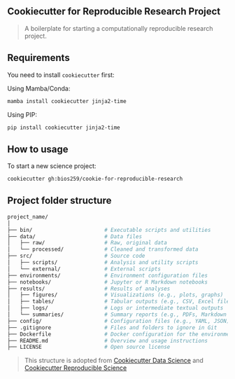## Cookiecutter for Reproducible Research Project
> A boilerplate for starting a computationally reproducible research project.

## Requirements

You need to install `cookiecutter` first:

Using Mamba/Conda:

```bash
mamba install cookiecutter jinja2-time
```

Using PIP:
```bash
pip install cookiecutter jinja2-time
```


## How to usage

To start a new science project:

```bash
cookiecutter gh:bios259/cookie-for-reproducible-research
```

## Project folder structure

```bash
project_name/
│
├── bin/                       # Executable scripts and utilities
├── data/                      # Data files
│   ├── raw/                   # Raw, original data
│   └── processed/             # Cleaned and transformed data
├── src/                       # Source code
│   ├── scripts/               # Analysis and utility scripts
│   └── external/              # External scripts
├── environments/              # Environment configuration files
├── notebooks/                 # Jupyter or R Markdown notebooks
├── results/                   # Results of analyses
│   ├── figures/               # Visualizations (e.g., plots, graphs)
│   ├── tables/                # Tabular outputs (e.g., CSV, Excel files)
│   ├── logs/                  # Logs or intermediate textual outputs
│   └── summaries/             # Summary reports (e.g., PDFs, Markdown reports)
├── config/                    # Configuration files (e.g., YAML, JSON), 
├── .gitignore                 # Files and folders to ignore in Git
├── Dockerfile                 # Docker configuration for the environment
├── README.md                  # Overview and usage instructions
├── LICENSE                    # Open source license
```


> This structure is adopted from [Cookiecutter Data Science](https://github.com/drivendata/cookiecutter-data-science) and [Cookiecutter Reproducible Science](https://github.com/mkrapp/cookiecutter-reproducible-science)
